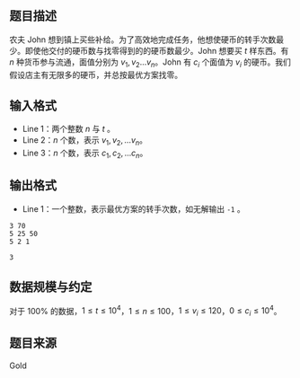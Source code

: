 ## 题目描述
农夫 John 想到镇上买些补给。为了高效地完成任务，他想使硬币的转手次数最少。即使他交付的硬币数与找零得到的的硬币数最少。John 想要买 $t$ 样东西。有 $n$ 种货币参与流通，面值分别为 $v_1,v_2\dots v_n$。John 有 $c_i$ 个面值为 $v_i$ 的硬币。我们假设店主有无限多的硬币，并总按最优方案找零。
## 输入格式
* Line $1$：两个整数 $n$ 与 $t$ 。
* Line $2$：$n$ 个数，表示 $v_1, v_2,\dots v_n$。
* Line $3$：$n$ 个数，表示 $c_1, c_2,\dots c_n$。
## 输出格式
* Line $1$：一个整数，表示最优方案的转手次数，如无解输出 `-1` 。

```input1
3 70
5 25 50
5 2 1
```

```output1
3
```
## 数据规模与约定
对于 $100\%$ 的数据，$1\le t\le 10^4$，$1\le n\le 100$，$1\le v_i\le 120$，$0\le c_i\le 10^4$。
## 题目来源
Gold